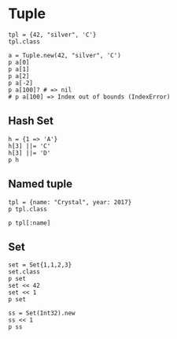 # Tuple

```
tpl = {42, "silver", 'C'}
tpl.class

a = Tuple.new(42, "silver", 'C')
p a[0]
p a[1]
p a[2]
p a[-2]
p a[100]? # => nil
# p a[100] => Index out of bounds (IndexError)
```

## Hash Set

```crystal
h = {1 => 'A'}
h[3] ||= 'C'
h[3] ||= 'D'
p h
```

## Named tuple

```crystal
tpl = {name: "Crystal", year: 2017}
p tpl.class

p tpl[:name]
```

## Set

```crystal
set = Set{1,1,2,3}
set.class
p set
set << 42
set << 1
p set

ss = Set(Int32).new
ss << 1
p ss
```
